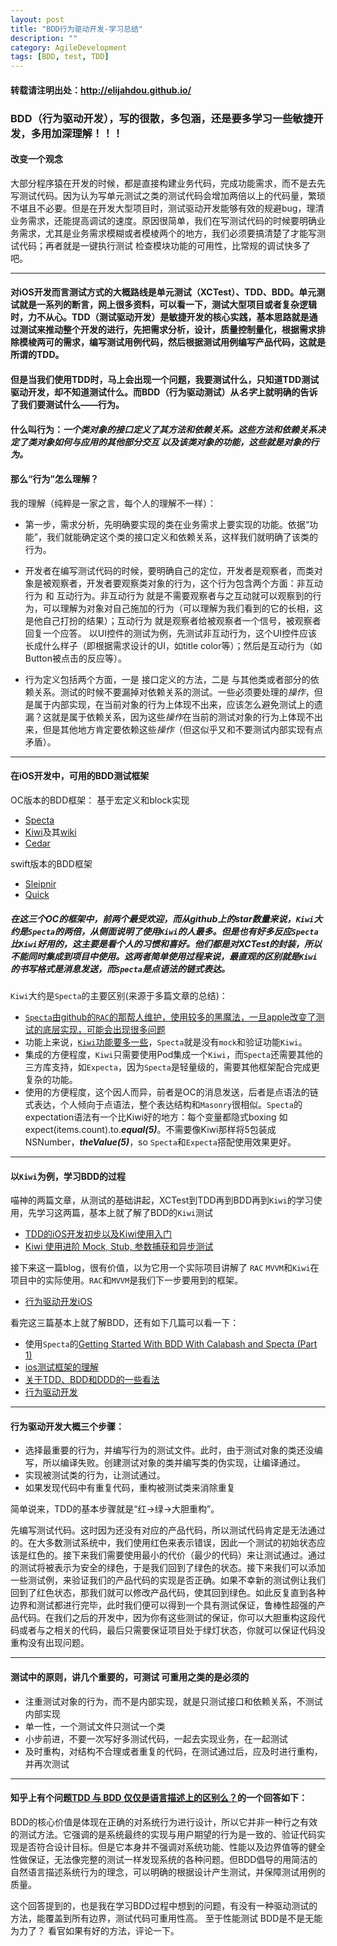 ```yaml
---
layout: post
title: "BDD行为驱动开发-学习总结"
description: ""
category: AgileDevelopment
tags: [BDD, test, TDD]
---
```


#### 转载请注明出处：http://elijahdou.github.io/

### BDD（行为驱动开发），写的很散，多包涵，还是要多学习一些敏捷开发，多用加深理解！！！

#### 改变一个观念

大部分程序猿在开发的时候，都是直接构建业务代码，完成功能需求，而不是去先写测试代码。因为认为写单元测试之类的测试代码会增加两倍以上的代码量，繁琐不堪且不必要。但是在开发大型项目时，测试驱动开发能够有效的规避bug，理清业务需求，还能提高调试的速度。原因很简单，我们在写测试代码的时候要明确业务需求，尤其是业务需求模糊或者模棱两个的地方，我们必须要搞清楚了才能写测试代码；再者就是一键执行测试 检查模块功能的可用性，比常规的调试快多了吧。

***

#### 对iOS开发而言测试方式的大概路线是单元测试（XCTest）、TDD、BDD。单元测试就是一系列的断言，网上很多资料，可以看一下，测试大型项目或者复杂逻辑时，力不从心。TDD（测试驱动开发）是敏捷开发的核心实践，基本思路就是通过测试来推动整个开发的进行，先把需求分析，设计，质量控制量化，根据需求排除模棱两可的需求，编写测试用例代码，然后根据测试用例编写产品代码，这就是所谓的TDD。

#### 但是当我们使用TDD时，马上会出现一个问题，我要测试什么，只知道TDD测试驱动开发，却不知道测试什么。而BDD（行为驱动测试）从***名字***上就明确的告诉了我们要测试什么——行为。

#### 什么叫行为：***一个类对象的接口定义了其方法和依赖关系。这些方法和依赖关系决定了类对象如何与应用的其他部分交互 以及该类对象的功能，这些就是对象的行为。***

#### 那么“行为”怎么理解？
 
我的理解（纯粹是一家之言，每个人的理解不一样）：

- 第一步，需求分析，先明确要实现的类在业务需求上要实现的功能。依据“功能”，我们就能确定这个类的接口定义和依赖关系，这样我们就明确了该类的行为。

- 开发者在编写测试代码的时候，要明确自己的定位，开发者是观察者，而类对象是被观察者，开发者要观察类对象的行为，这个行为包含两个方面：非互动行为 和 互动行为。非互动行为 就是不需要观察者与之互动就可以观察到的行为，可以理解为对象对自己施加的行为（可以理解为我们看到的它的长相，这是他自己打扮的结果）；互动行为 就是观察者给被观察者一个信号，被观察者回复一个应答。 以UI控件的测试为例，先测试非互动行为，这个UI控件应该长成什么样子（即根据需求设计的UI，如title color等）；然后是互动行为（如Button被点击的反应等）。
- 行为定义包括两个方面，一是 接口定义的方法，二是 与其他类或者部分的依赖关系。测试的时候不要漏掉对依赖关系的测试。一些必须要处理的*操作*，但是属于内部实现，在当前对象的行为上体现不出来，应该怎么避免测试上的遗漏？这就是属于依赖关系，因为这些*操作*在当前的测试对象的行为上体现不出来，但是其他地方肯定要依赖这些*操作*（但这似乎又和不要测试内部实现有点矛盾）。

***

#### 在iOS开发中，可用的BDD测试框架

OC版本的BDD框架： 基于宏定义和block实现

- [Specta](https://github.com/specta/specta)
- [Kiwi](https://github.com/kiwi-bdd/Kiwi/wiki)及其[wiki](https://github.com/kiwi-bdd/Kiwi/wiki)
- [Cedar](https://github.com/pivotal/cedar) 

swift版本的BDD框架

- [Sleipnir](https://github.com/railsware/Sleipnir) 
- [Quick](https://github.com/Quick/Quick)

##### 在这三个OC的框架中，前两个最受欢迎，而从github上的star数量来说，`Kiwi`大约是`Specta`的两倍，从侧面说明了使用`Kiwi`的人最多。但是也有好多反应`Specta`比`Kiwi`好用的，这主要是看个人的习惯和喜好。他们都是对XCTest的封装，所以不能同时集成到项目中使用。这两者简单使用过程来说，最直观的区别就是`Kiwi`的书写格式是消息发送，而`Specta`是点语法的链式表达。

`Kiwi`大约是`Specta`的主要区别(来源于多篇文章的总结)：

- [`Specta`由github的`RAC`的那帮人维护，使用较多的黑魔法，一旦apple改变了测试的底层实现，可能会出现很多问题](http://www.cocoachina.com/ios/20150731/12859.html)
- 功能上来说，[`Kiwi`功能要多一些](http://blog.csdn.net/u012496940/article/details/47404359)，`Specta`就是没有`mock`和验证功能`Kiwi`。
- 集成的方便程度，`Kiwi`只需要使用Pod集成一个`Kiwi`，而`Specta`还需要其他的三方库支持，如`Expecta`，因为`Specta`是轻量级的，需要其他框架配合完成更复杂的功能。
- 使用的方便程度，这个因人而异，前者是OC的消息发送，后者是点语法的链式表达，个人倾向于点语法，整个表达结构和`Masonry`很相似。`Specta`的expectation语法有一个比Kiwi好的地方：每个变量都隐式boxing 如expect(items.count).to.***equal(5)***。不需要像Kiwi那样将5包装成NSNumber，***theValue(5)***，so `Specta`和`Expecta`搭配使用效果更好。

***

#### 以`Kiwi`为例，学习BDD的过程

喵神的两篇文章，从测试的基础讲起，XCTest到TDD再到BDD再到`Kiwi`的学习使用，先学习这两篇，基本上就了解了BDD的`Kiwi`测试

- [TDD的iOS开发初步以及Kiwi使用入门](http://onevcat.com/2014/02/ios-test-with-kiwi/)
- [Kiwi 使用进阶 Mock, Stub, 参数捕获和异步测试](http://onevcat.com/2014/05/kiwi-mock-stub-test/)

接下来这一篇blog，很有价值，以为它用一个实际项目讲解了 `RAC` `MVVM`和`Kiwi`在项目中的实际使用。`RAC`和`MVVM`是我们下一步要用到的框架。

- [行为驱动开发iOS](http://www.jianshu.com/p/73f9d719cee4)

看完这三篇基本上就了解BDD，还有如下几篇可以看一下：

- 使用`Specta`的[Getting Started With BDD With Calabash and Specta (Part 1)](http://www.developerdave.co.uk/2015/05/getting-started-with-bdd-with-calabash-and-specta-part-1/)
- [ios测试框架的理解](http://blog.csdn.net/u012496940/article/details/47404359)
- [关于TDD、BDD和DDD的一些看法](http://www.cnblogs.com/wangshenhe/archive/2013/02/16/2913431.html)
- [行为驱动开发](http://objccn.io/issue-15-1/)

***

#### 行为驱动开发大概三个步骤：

- 选择最重要的行为，并编写行为的测试文件。此时，由于测试对象的类还没编写，所以编译失败。创建测试对象的类并编写类的伪实现，让编译通过。
- 实现被测试类的行为，让测试通过。
- 如果发现代码中有重复代码，重构被测试类来消除重复

简单说来，TDD的基本步骤就是“红→绿→大胆重构”。

先编写测试代码。这时因为还没有对应的产品代码，所以测试代码肯定是无法通过的。在大多数测试系统中，我们使用红色来表示错误，因此一个测试的初始状态应该是红色的。接下来我们需要使用最小的代价（最少的代码）来让测试通过。通过的测试将被表示为安全的绿色，于是我们回到了绿色的状态。接下来我们可以添加一些测试例，来验证我们的产品代码的实现是否正确。如果不幸新的测试例让我们回到了红色状态，那我们就可以修改产品代码，使其回到绿色。如此反复直到各种边界和测试都进行完毕，此时我们便可以得到一个具有测试保证，鲁棒性超强的产品代码。在我们之后的开发中，因为你有这些测试的保证，你可以大胆重构这段代码或者与之相关的代码，最后只需要保证项目处于绿灯状态，你就可以保证代码没重构没有出现问题。

***

#### 测试中的原则，讲几个重要的，可测试 可重用之类的是必须的

- 注重测试对象的行为，而不是内部实现，就是只测试接口和依赖关系，不测试内部实现
- 单一性，一个测试文件只测试一个类
- 小步前进，不要一次写好多测试代码，一起去实现业务，在一起测试
- 及时重构，对结构不合理或者重复的代码，在测试通过后，应及时进行重构，并再次测试

***

#### 知乎上有个问题[TDD 与 BDD 仅仅是语言描述上的区别么？](http://www.zhihu.com/question/20161970)的一个回答如下：

BDD的核心价值是体现在正确的对系统行为进行设计，所以它并非一种行之有效的测试方法。它强调的是系统最终的实现与用户期望的行为是一致的、验证代码实现是否符合设计目标。但是它本身并不强调对系统功能、性能以及边界值等的健全性做保证，无法像完整的测试一样发现系统的各种问题。但BDD倡导的用简洁的自然语言描述系统行为的理念，可以明确的根据设计产生测试，并保障测试用例的质量。

这个回答提到的，也是我在学习BDD过程中想到的问题，有没有一种驱动测试的方法，能覆盖到所有边界，测试代码可重用性高。 至于性能测试 BDD是不是无能为力了？ 看官如果有好的方法，评论一下。











